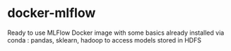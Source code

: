 # docker-mlflow
Ready to use MLFlow Docker image with some basics already installed via conda : pandas, sklearn, hadoop to access models stored in HDFS 